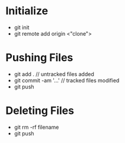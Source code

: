 # Initialize

* git init
* git remote add origin <"clone">

# Pushing Files

* git add . // untracked files added
* git commit -am '...' // tracked files modified
* git push

# Deleting Files

* git rm -rf filename
* git push